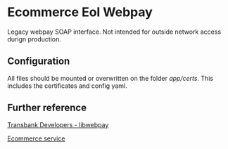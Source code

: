 # Ecommerce Eol Webpay

Legacy webpay SOAP interface. Not intended for outside network access durign production.

## Configuration

All files should be mounted or overwritten on the folder *app/certs*. This includes the certificates and config yaml.

## Further reference

[Transbank Developers - libwebpay](https://github.com/TransbankDevelopers/libwebpay-python#instalaci%C3%B3n)

[Ecommerce service](https://github.com/eol-uchile/ecommerce)